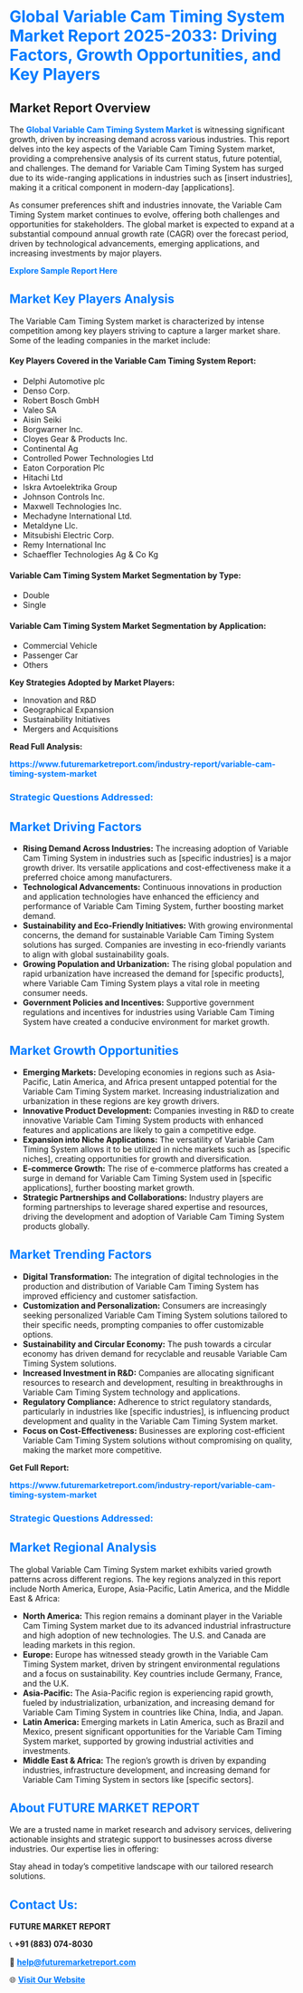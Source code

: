 <h1 style="color: #007BFF;">Global Variable Cam Timing System Market Report 2025-2033: Driving Factors, Growth Opportunities, and Key Players</h1>

<section id="overview">
<h2>Market Report Overview</h2>
<p>The <a href="https://www.futuremarketreport.com/industry-report/variable-cam-timing-system-market" style="color: #007BFF; text-decoration: none;"><strong>Global Variable Cam Timing System Market</strong></a> is witnessing significant growth, driven by increasing demand across various industries. This report delves into the key aspects of the Variable Cam Timing System market, providing a comprehensive analysis of its current status, future potential, and challenges. The demand for Variable Cam Timing System has surged due to its wide-ranging applications in industries such as [insert industries], making it a critical component in modern-day [applications].</p>
<p>As consumer preferences shift and industries innovate, the Variable Cam Timing System market continues to evolve, offering both challenges and opportunities for stakeholders. The global market is expected to expand at a substantial compound annual growth rate (CAGR) over the forecast period, driven by technological advancements, emerging applications, and increasing investments by major players.</p>
</section>

<section id="overview">
<p><a href="https://www.futuremarketreport.com/request-sample/reportId=54838" style="color: #007BFF; text-decoration: none;"><strong>Explore Sample Report Here</strong></a></p>
</section>

<section id="key-players">
<h2 style="color: #007BFF;">Market Key Players Analysis</h2>
<p>The Variable Cam Timing System market is characterized by intense competition among key players striving to capture a larger market share. Some of the leading companies in the market include:</p>
<h4>Key Players Covered in the Variable Cam Timing System Report:</h4>
<ul><li>Delphi Automotive plc</li><li>Denso Corp.</li><li>Robert Bosch GmbH</li><li>Valeo SA</li><li>Aisin Seiki</li><li>Borgwarner Inc.</li><li>Cloyes Gear &amp; Products Inc.</li><li>Continental Ag</li><li>Controlled Power Technologies Ltd</li><li>Eaton Corporation Plc</li><li>Hitachi Ltd</li><li>Iskra Avtoelektrika Group</li><li>Johnson Controls Inc.</li><li>Maxwell Technologies Inc.</li><li>Mechadyne International Ltd.</li><li>Metaldyne Llc.</li><li>Mitsubishi Electric Corp.</li><li>Remy International Inc</li><li>Schaeffler Technologies Ag &amp; Co Kg</li></ul>
<h4>Variable Cam Timing System Market Segmentation by Type:</h4>
<ul><li>Double</li><li>Single</li></ul>

<h4>Variable Cam Timing System Market Segmentation by Application:</h4>
<ul><li>Commercial Vehicle</li><li>Passenger Car</li><li>Others</li></ul>
<p><strong>Key Strategies Adopted by Market Players:</strong></p>
<ul>
<li>Innovation and R&D</li>
<li>Geographical Expansion</li>
<li>Sustainability Initiatives</li>
<li>Mergers and Acquisitions</li>
</ul>
</section>

<section>
<p><strong>Read Full Analysis: </strong></p><a href="https://www.futuremarketreport.com/industry-report/variable-cam-timing-system-market" style="color: #007BFF; text-decoration: none;"><strong>https://www.futuremarketreport.com/industry-report/variable-cam-timing-system-market</strong></a>
<h3 style="color: #007BFF;">Strategic Questions Addressed:</h3>
</section>

<section id="driving-factors">
<h2 style="color: #007BFF;">Market Driving Factors</h2>
<ul>
<li><strong>Rising Demand Across Industries:</strong> The increasing adoption of Variable Cam Timing System in industries such as [specific industries] is a major growth driver. Its versatile applications and cost-effectiveness make it a preferred choice among manufacturers.</li>
<li><strong>Technological Advancements:</strong> Continuous innovations in production and application technologies have enhanced the efficiency and performance of Variable Cam Timing System, further boosting market demand.</li>
<li><strong>Sustainability and Eco-Friendly Initiatives:</strong> With growing environmental concerns, the demand for sustainable Variable Cam Timing System solutions has surged. Companies are investing in eco-friendly variants to align with global sustainability goals.</li>
<li><strong>Growing Population and Urbanization:</strong> The rising global population and rapid urbanization have increased the demand for [specific products], where Variable Cam Timing System plays a vital role in meeting consumer needs.</li>
<li><strong>Government Policies and Incentives:</strong> Supportive government regulations and incentives for industries using Variable Cam Timing System have created a conducive environment for market growth.</li>
</ul>
</section>

<section id="growth-opportunities">
<h2 style="color: #007BFF;">Market Growth Opportunities</h2>
<ul>
<li><strong>Emerging Markets:</strong> Developing economies in regions such as Asia-Pacific, Latin America, and Africa present untapped potential for the Variable Cam Timing System market. Increasing industrialization and urbanization in these regions are key growth drivers.</li>
<li><strong>Innovative Product Development:</strong> Companies investing in R&D to create innovative Variable Cam Timing System products with enhanced features and applications are likely to gain a competitive edge.</li>
<li><strong>Expansion into Niche Applications:</strong> The versatility of Variable Cam Timing System allows it to be utilized in niche markets such as [specific niches], creating opportunities for growth and diversification.</li>
<li><strong>E-commerce Growth:</strong> The rise of e-commerce platforms has created a surge in demand for Variable Cam Timing System used in [specific applications], further boosting market growth.</li>
<li><strong>Strategic Partnerships and Collaborations:</strong> Industry players are forming partnerships to leverage shared expertise and resources, driving the development and adoption of Variable Cam Timing System products globally.</li>
</ul>
</section>

<section id="trending-factors">
<h2 style="color: #007BFF;">Market Trending Factors</h2>
<ul>
<li><strong>Digital Transformation:</strong> The integration of digital technologies in the production and distribution of Variable Cam Timing System has improved efficiency and customer satisfaction.</li>
<li><strong>Customization and Personalization:</strong> Consumers are increasingly seeking personalized Variable Cam Timing System solutions tailored to their specific needs, prompting companies to offer customizable options.</li>
<li><strong>Sustainability and Circular Economy:</strong> The push towards a circular economy has driven demand for recyclable and reusable Variable Cam Timing System solutions.</li>
<li><strong>Increased Investment in R&D:</strong> Companies are allocating significant resources to research and development, resulting in breakthroughs in Variable Cam Timing System technology and applications.</li>
<li><strong>Regulatory Compliance:</strong> Adherence to strict regulatory standards, particularly in industries like [specific industries], is influencing product development and quality in the Variable Cam Timing System market.</li>
<li><strong>Focus on Cost-Effectiveness:</strong> Businesses are exploring cost-efficient Variable Cam Timing System solutions without compromising on quality, making the market more competitive.</li>
</ul>
</section>

<section>
<p><strong>Get Full Report: </strong></p><a href="https://www.futuremarketreport.com/industry-report/variable-cam-timing-system-market" style="color: #007BFF; text-decoration: none;"><strong>https://www.futuremarketreport.com/industry-report/variable-cam-timing-system-market</strong></a>
<h3 style="color: #007BFF;">Strategic Questions Addressed:</h3>
</section>


<section id="regional-analysis">
<h2 style="color: #007BFF;">Market Regional Analysis</h2>
<p>The global Variable Cam Timing System market exhibits varied growth patterns across different regions. The key regions analyzed in this report include North America, Europe, Asia-Pacific, Latin America, and the Middle East & Africa:</p>
<ul>
<li><strong>North America:</strong> This region remains a dominant player in the Variable Cam Timing System market due to its advanced industrial infrastructure and high adoption of new technologies. The U.S. and Canada are leading markets in this region.</li>
<li><strong>Europe:</strong> Europe has witnessed steady growth in the Variable Cam Timing System market, driven by stringent environmental regulations and a focus on sustainability. Key countries include Germany, France, and the U.K.</li>
<li><strong>Asia-Pacific:</strong> The Asia-Pacific region is experiencing rapid growth, fueled by industrialization, urbanization, and increasing demand for Variable Cam Timing System in countries like China, India, and Japan.</li>
<li><strong>Latin America:</strong> Emerging markets in Latin America, such as Brazil and Mexico, present significant opportunities for the Variable Cam Timing System market, supported by growing industrial activities and investments.</li>
<li><strong>Middle East & Africa:</strong> The region’s growth is driven by expanding industries, infrastructure development, and increasing demand for Variable Cam Timing System in sectors like [specific sectors].</li>
</ul>
</section>

<footer>
<h2 style="color: #007BFF;">About FUTURE MARKET REPORT</h2>
<p>We are a trusted name in market research and advisory services, delivering actionable insights and strategic support to businesses across diverse industries. Our expertise lies in offering:</p>

<p>Stay ahead in today’s competitive landscape with our tailored research solutions.</p>

<h2 style="color: #007BFF;">Contact Us:</h2>
<p><strong>FUTURE MARKET REPORT</strong></p>
<p>📞 <strong>+91 (883) 074-8030</strong></p>
<p>📧 <strong><a href="mailto:help@futuremarketreport.com" style="color: #007BFF;">help@futuremarketreport.com</a></strong></p>
<p>🌐 <strong><a href="https://www.futuremarketreport.com/" style="color: #007BFF;">Visit Our Website</a></strong></p>
</footer>